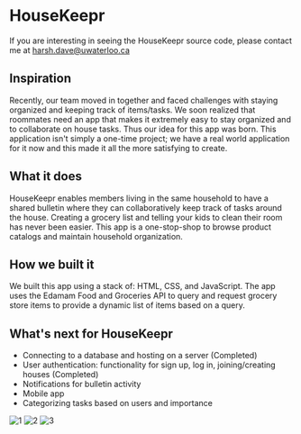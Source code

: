 # HouseKeepr
If you are interesting in seeing the HouseKeepr source code, please contact me at harsh.dave@uwaterloo.ca

## Inspiration

Recently, our team moved in together and faced challenges with staying organized and keeping track of items/tasks. We soon realized that roommates need an app that makes it extremely easy to stay organized and to collaborate on house tasks. Thus our idea for this app was born. This application isn't simply a one-time project; we have a real world application for it now and this made it all the more satisfying to create.

## What it does

HouseKeepr enables members living in the same household to have a shared bulletin where they can collaboratively keep track of tasks around the house. Creating a grocery list and telling your kids to clean their room has never been easier. This app is a one-stop-shop to browse product catalogs and maintain household organization.

## How we built it

We built this app using a stack of: HTML, CSS, and JavaScript. The app uses the Edamam Food and Groceries API to query and request grocery store items to provide a dynamic list of items based on a query.

## What's next for HouseKeepr

- Connecting to a database and hosting on a server (Completed)
- User authentication: functionality for sign up, log in, joining/creating houses (Completed)
- Notifications for bulletin activity
- Mobile app
- Categorizing tasks based on users and importance

![1](https://user-images.githubusercontent.com/45298146/133930521-1152e2de-3bf1-44c0-b08d-2d5230b56d3a.png)
![2](https://user-images.githubusercontent.com/45298146/133930525-aae88039-53b1-43dc-b8b5-7928ef4642cf.png)
![3](https://user-images.githubusercontent.com/45298146/133930528-16da81d9-4eac-41e1-b68d-a897ef329a6c.png)
